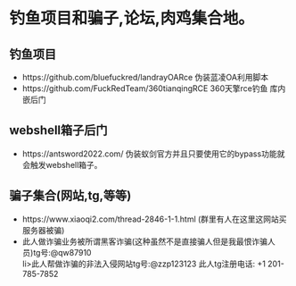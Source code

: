 <h1>钓鱼项目和骗子,论坛,肉鸡集合地。</h2>
<h2>钓鱼项目</h2>
<ul>
  <li>https://github.com/bluefuckred/landrayOARce    伪装蓝凌OA利用脚本</li>
    <li>https://github.com/FuckRedTeam/360tianqingRCE    360天擎rce钓鱼 库内嵌后门</li>
</ul>
<h2>webshell箱子后门</h2>
<ul>
  <li>https://antsword2022.com/ 伪装蚁剑官方并且只要使用它的bypass功能就会触发webshell箱子。</li>
  
</ul>
<h2>骗子集合(网站,tg,等等)</h2>
<ul>
<li>https://www.xiaoqi2.com/thread-2846-1-1.html   (群里有人在这里这网站买服务器被骗)</li>
<li>此人做诈骗业务被所谓黑客诈骗(这种虽然不是直接骗人但是我最恨诈骗人员)tg号:@qw87910</li>
li>此人帮做诈骗的非法入侵网站tg号:@zzp123123 此人tg注册电话: +1 201-785-7852</li>
</ul>
